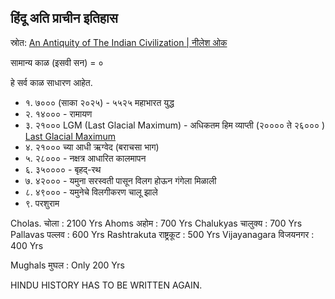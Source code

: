 ## हिंदू अति प्राचीन इतिहास

स्रोत: [An Antiquity of The Indian Civilization | नीलेश ओक](https://www.youtube.com/watch?v=9b3oiGhoPow)

सामान्य काळ (इसवी सन) = ०

हे सर्व काळ साधारण आहेत.

- १. ७००० (साका २०२५) - ५५२५  महाभारत युद्ध
- २. १४०००  - रामायण
- ३. २१०००  LGM (Last Glacial Maximum) - अधिकतम हिम व्याप्ती (२०००० ते २६००० ) [Last Glacial Maximum](https://en.wikipedia.org/wiki/Last_Glacial_Maximum)
- ४. २१००० च्या आधी ऋग्वेद (बराचसा भाग)
- ५. २८००० - नक्षत्र आधारित कालमापन
- ६. ३५०००० - बृहद्-रथ
- ७. ४२००० - यमुना सरस्वती पासून विलग होऊन गंगेला मिळाली
- ८. ४९००० - यमुनेचे विलगीकरण चालू झाले
- ९. परशुराम


Cholas. चोला             : 2100 Yrs 
Ahoms  अहोम            : 700 Yrs
Chalukyas चालुक्य      : 700 Yrs
Pallavas   पल्लव         : 600 Yrs
Rashtrakuta राष्ट्रकूट    : 500 Yrs 
Vijayanagara विजयनगर   : 400 Yrs 

Mughals  मुघल          : Only 200 Yrs

HINDU HISTORY HAS TO BE WRITTEN AGAIN.
